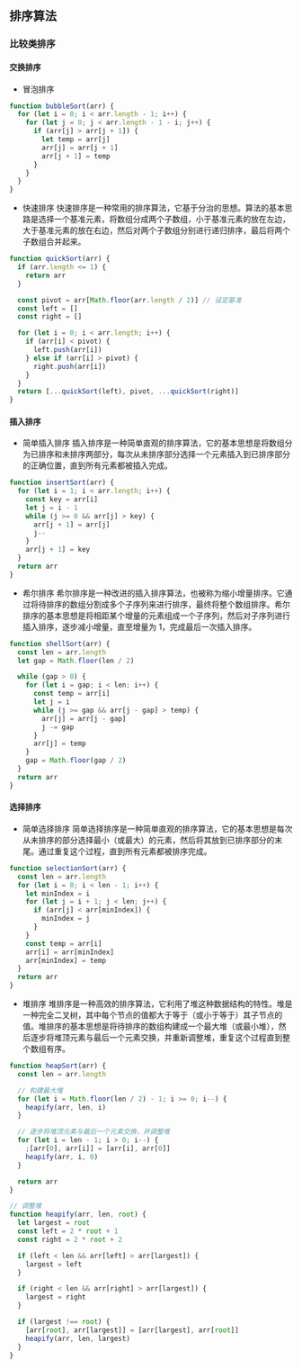 ## 排序算法

### 比较类排序

#### 交换排序

- 冒泡排序

```js
function bubbleSort(arr) {
  for (let i = 0; i < arr.length - 1; i++) {
    for (let j = 0; j < arr.length - 1 - i; j++) {
      if (arr[j] > arr[j + 1]) {
        let temp = arr[j]
        arr[j] = arr[j + 1]
        arr[j + 1] = temp
      }
    }
  }
}
```

- 快速排序
  快速排序是一种常用的排序算法，它基于分治的思想。算法的基本思路是选择一个基准元素，将数组分成两个子数组，小于基准元素的放在左边，大于基准元素的放在右边，然后对两个子数组分别进行递归排序，最后将两个子数组合并起来。

```js
function quickSort(arr) {
  if (arr.length <= 1) {
    return arr
  }

  const pivot = arr[Math.floor(arr.length / 2)] // 设定基准
  const left = []
  const right = []

  for (let i = 0; i < arr.length; i++) {
    if (arr[i] < pivot) {
      left.push(arr[i])
    } else if (arr[i] > pivot) {
      right.push(arr[i])
    }
  }
  return [...quickSort(left), pivot, ...quickSort(right)]
}
```

#### 插入排序

- 简单插入排序
  插入排序是一种简单直观的排序算法，它的基本思想是将数组分为已排序和未排序两部分，每次从未排序部分选择一个元素插入到已排序部分的正确位置，直到所有元素都被插入完成。

```js
function insertSort(arr) {
  for (let i = 1; i < arr.length; i++) {
    const key = arr[i]
    let j = i - 1
    while (j >= 0 && arr[j] > key) {
      arr[j + 1] = arr[j]
      j--
    }
    arr[j + 1] = key
  }
  return arr
}
```

- 希尔排序
  希尔排序是一种改进的插入排序算法，也被称为缩小增量排序。它通过将待排序的数组分割成多个子序列来进行排序，最终将整个数组排序。希尔排序的基本思想是将相距某个增量的元素组成一个子序列，然后对子序列进行插入排序，逐步减小增量，直至增量为 1，完成最后一次插入排序。

```js
function shellSort(arr) {
  const len = arr.length
  let gap = Math.floor(len / 2)

  while (gap > 0) {
    for (let i = gap; i < len; i++) {
      const temp = arr[i]
      let j = i
      while (j >= gap && arr[j - gap] > temp) {
        arr[j] = arr[j - gap]
        j -= gap
      }
      arr[j] = temp
    }
    gap = Math.floor(gap / 2)
  }
  return arr
}
```

#### 选择排序

- 简单选择排序
  简单选择排序是一种简单直观的排序算法，它的基本思想是每次从未排序的部分选择最小（或最大）的元素，然后将其放到已排序部分的末尾。通过重复这个过程，直到所有元素都被排序完成。

```js
function selectionSort(arr) {
  const len = arr.length
  for (let i = 0; i < len - 1; i++) {
    let minIndex = i
    for (let j = i + 1; j < len; j++) {
      if (arr[j] < arr[minIndex]) {
        minIndex = j
      }
    }
    const temp = arr[i]
    arr[i] = arr[minIndex]
    arr[minIndex] = temp
  }
  return arr
}
```

- 堆排序
  堆排序是一种高效的排序算法，它利用了堆这种数据结构的特性。堆是一种完全二叉树，其中每个节点的值都大于等于（或小于等于）其子节点的值。堆排序的基本思想是将待排序的数组构建成一个最大堆（或最小堆），然后逐步将堆顶元素与最后一个元素交换，并重新调整堆，重复这个过程直到整个数组有序。

```js
function heapSort(arr) {
  const len = arr.length

  // 构建最大堆
  for (let i = Math.floor(len / 2) - 1; i >= 0; i--) {
    heapify(arr, len, i)
  }

  // 逐步将堆顶元素与最后一个元素交换，并调整堆
  for (let i = len - 1; i > 0; i--) {
    ;[arr[0], arr[i]] = [arr[i], arr[0]]
    heapify(arr, i, 0)
  }

  return arr
}

// 调整堆
function heapify(arr, len, root) {
  let largest = root
  const left = 2 * root + 1
  const right = 2 * root + 2

  if (left < len && arr[left] > arr[largest]) {
    largest = left
  }

  if (right < len && arr[right] > arr[largest]) {
    largest = right
  }

  if (largest !== root) {
    [arr[root], arr[largest]] = [arr[largest], arr[root]]
    heapify(arr, len, largest)
  }
}
```
